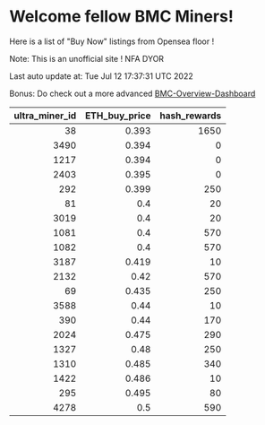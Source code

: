 # Welcome fellow BMC Miners!
Here is a list of "Buy Now" listings from Opensea floor !

Note: This is an unofficial site ! NFA DYOR

Last auto update at: Tue Jul 12 17:37:31 UTC 2022

Bonus: Do check out a more advanced [BMC-Overview-Dashboard](https://dune.com/defifunk/BMC-Overview-Dashboard)


|   ultra_miner_id |   ETH_buy_price |   hash_rewards |
|-----------------:|----------------:|---------------:|
|               38 |           0.393 |           1650 |
|             3490 |           0.394 |              0 |
|             1217 |           0.394 |              0 |
|             2403 |           0.395 |              0 |
|              292 |           0.399 |            250 |
|               81 |           0.4   |             20 |
|             3019 |           0.4   |             20 |
|             1081 |           0.4   |            570 |
|             1082 |           0.4   |            570 |
|             3187 |           0.419 |             10 |
|             2132 |           0.42  |            570 |
|               69 |           0.435 |            250 |
|             3588 |           0.44  |             10 |
|              390 |           0.44  |            170 |
|             2024 |           0.475 |            290 |
|             1327 |           0.48  |            250 |
|             1310 |           0.485 |            340 |
|             1422 |           0.486 |             10 |
|              295 |           0.495 |             80 |
|             4278 |           0.5   |            590 |